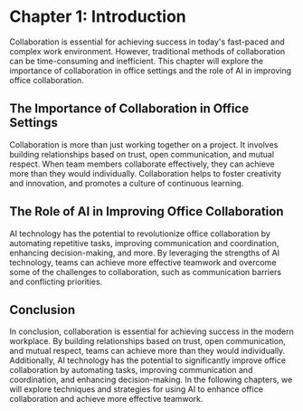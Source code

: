 Chapter 1: Introduction
=======================

Collaboration is essential for achieving success in today's fast-paced and complex work environment. However, traditional methods of collaboration can be time-consuming and inefficient. This chapter will explore the importance of collaboration in office settings and the role of AI in improving office collaboration.

The Importance of Collaboration in Office Settings
--------------------------------------------------

Collaboration is more than just working together on a project. It involves building relationships based on trust, open communication, and mutual respect. When team members collaborate effectively, they can achieve more than they would individually. Collaboration helps to foster creativity and innovation, and promotes a culture of continuous learning.

The Role of AI in Improving Office Collaboration
------------------------------------------------

AI technology has the potential to revolutionize office collaboration by automating repetitive tasks, improving communication and coordination, enhancing decision-making, and more. By leveraging the strengths of AI technology, teams can achieve more effective teamwork and overcome some of the challenges to collaboration, such as communication barriers and conflicting priorities.

Conclusion
----------

In conclusion, collaboration is essential for achieving success in the modern workplace. By building relationships based on trust, open communication, and mutual respect, teams can achieve more than they would individually. Additionally, AI technology has the potential to significantly improve office collaboration by automating tasks, improving communication and coordination, and enhancing decision-making. In the following chapters, we will explore techniques and strategies for using AI to enhance office collaboration and achieve more effective teamwork.
